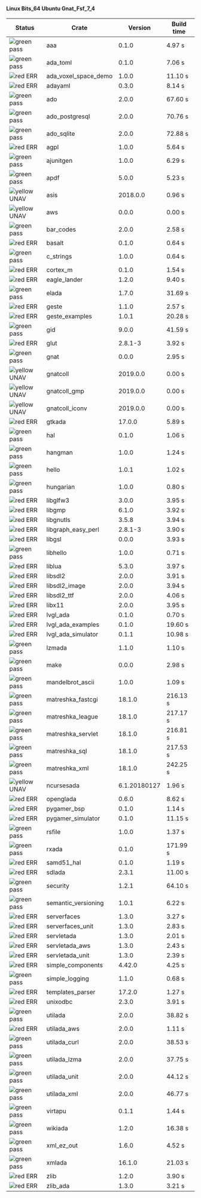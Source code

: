 #### Linux Bits_64 Ubuntu Gnat_Fsf_7_4

| Status | Crate | Version | Build time |
| --- | --- | --- | --- |
|![green](https://placehold.it/8/00aa00/000000?text=+) pass | aaa | 0.1.0 |  4.97 s |
|![green](https://placehold.it/8/00aa00/000000?text=+) pass | ada_toml | 0.1.0 |  7.06 s |
|![red](https://placehold.it/8/ff0000/000000?text=+) ERR  | ada_voxel_space_demo | 1.0.0 |  11.10 s |
|![red](https://placehold.it/8/ff0000/000000?text=+) ERR  | adayaml | 0.3.0 |  8.14 s |
|![green](https://placehold.it/8/00aa00/000000?text=+) pass | ado | 2.0.0 |  67.60 s |
|![green](https://placehold.it/8/00aa00/000000?text=+) pass | ado_postgresql | 2.0.0 |  70.76 s |
|![green](https://placehold.it/8/00aa00/000000?text=+) pass | ado_sqlite | 2.0.0 |  72.88 s |
|![red](https://placehold.it/8/ff0000/000000?text=+) ERR  | agpl | 1.0.0 |  5.64 s |
|![green](https://placehold.it/8/00aa00/000000?text=+) pass | ajunitgen | 1.0.0 |  6.29 s |
|![green](https://placehold.it/8/00aa00/000000?text=+) pass | apdf | 5.0.0 |  5.23 s |
|![yellow](https://placehold.it/8/ffbb00/000000?text=+) UNAV | asis | 2018.0.0 |  0.96 s |
|![yellow](https://placehold.it/8/ffbb00/000000?text=+) UNAV | aws | 0.0.0 |  0.00 s |
|![green](https://placehold.it/8/00aa00/000000?text=+) pass | bar_codes | 2.0.0 |  2.58 s |
|![red](https://placehold.it/8/ff0000/000000?text=+) ERR  | basalt | 0.1.0 |  0.64 s |
|![green](https://placehold.it/8/00aa00/000000?text=+) pass | c_strings | 1.0.0 |  0.64 s |
|![red](https://placehold.it/8/ff0000/000000?text=+) ERR  | cortex_m | 0.1.0 |  1.54 s |
|![red](https://placehold.it/8/ff0000/000000?text=+) ERR  | eagle_lander | 1.2.0 |  9.40 s |
|![green](https://placehold.it/8/00aa00/000000?text=+) pass | elada | 1.7.0 |  31.69 s |
|![red](https://placehold.it/8/ff0000/000000?text=+) ERR  | geste | 1.1.0 |  2.57 s |
|![red](https://placehold.it/8/ff0000/000000?text=+) ERR  | geste_examples | 1.0.1 |  20.28 s |
|![green](https://placehold.it/8/00aa00/000000?text=+) pass | gid | 9.0.0 |  41.59 s |
|![red](https://placehold.it/8/ff0000/000000?text=+) ERR  | glut | 2.8.1-3 |  3.92 s |
|![green](https://placehold.it/8/00aa00/000000?text=+) pass | gnat | 0.0.0 |  2.95 s |
|![yellow](https://placehold.it/8/ffbb00/000000?text=+) UNAV | gnatcoll | 2019.0.0 |  0.00 s |
|![yellow](https://placehold.it/8/ffbb00/000000?text=+) UNAV | gnatcoll_gmp | 2019.0.0 |  0.00 s |
|![yellow](https://placehold.it/8/ffbb00/000000?text=+) UNAV | gnatcoll_iconv | 2019.0.0 |  0.00 s |
|![red](https://placehold.it/8/ff0000/000000?text=+) ERR  | gtkada | 17.0.0 |  5.89 s |
|![green](https://placehold.it/8/00aa00/000000?text=+) pass | hal | 0.1.0 |  1.06 s |
|![green](https://placehold.it/8/00aa00/000000?text=+) pass | hangman | 1.0.0 |  1.24 s |
|![green](https://placehold.it/8/00aa00/000000?text=+) pass | hello | 1.0.1 |  1.02 s |
|![green](https://placehold.it/8/00aa00/000000?text=+) pass | hungarian | 1.0.0 |  0.80 s |
|![red](https://placehold.it/8/ff0000/000000?text=+) ERR  | libglfw3 | 3.0.0 |  3.95 s |
|![red](https://placehold.it/8/ff0000/000000?text=+) ERR  | libgmp | 6.1.0 |  3.92 s |
|![red](https://placehold.it/8/ff0000/000000?text=+) ERR  | libgnutls | 3.5.8 |  3.94 s |
|![red](https://placehold.it/8/ff0000/000000?text=+) ERR  | libgraph_easy_perl | 2.8.1-3 |  3.90 s |
|![red](https://placehold.it/8/ff0000/000000?text=+) ERR  | libgsl | 0.0.0 |  3.93 s |
|![green](https://placehold.it/8/00aa00/000000?text=+) pass | libhello | 1.0.0 |  0.71 s |
|![red](https://placehold.it/8/ff0000/000000?text=+) ERR  | liblua | 5.3.0 |  3.97 s |
|![red](https://placehold.it/8/ff0000/000000?text=+) ERR  | libsdl2 | 2.0.0 |  3.91 s |
|![red](https://placehold.it/8/ff0000/000000?text=+) ERR  | libsdl2_image | 2.0.0 |  3.94 s |
|![red](https://placehold.it/8/ff0000/000000?text=+) ERR  | libsdl2_ttf | 2.0.0 |  4.06 s |
|![red](https://placehold.it/8/ff0000/000000?text=+) ERR  | libx11 | 2.0.0 |  3.95 s |
|![red](https://placehold.it/8/ff0000/000000?text=+) ERR  | lvgl_ada | 0.1.0 |  0.70 s |
|![red](https://placehold.it/8/ff0000/000000?text=+) ERR  | lvgl_ada_examples | 0.1.0 |  19.60 s |
|![red](https://placehold.it/8/ff0000/000000?text=+) ERR  | lvgl_ada_simulator | 0.1.1 |  10.98 s |
|![green](https://placehold.it/8/00aa00/000000?text=+) pass | lzmada | 1.1.0 |  1.10 s |
|![green](https://placehold.it/8/00aa00/000000?text=+) pass | make | 0.0.0 |  2.98 s |
|![green](https://placehold.it/8/00aa00/000000?text=+) pass | mandelbrot_ascii | 1.0.0 |  1.09 s |
|![green](https://placehold.it/8/00aa00/000000?text=+) pass | matreshka_fastcgi | 18.1.0 |  216.13 s |
|![green](https://placehold.it/8/00aa00/000000?text=+) pass | matreshka_league | 18.1.0 |  217.17 s |
|![green](https://placehold.it/8/00aa00/000000?text=+) pass | matreshka_servlet | 18.1.0 |  216.81 s |
|![green](https://placehold.it/8/00aa00/000000?text=+) pass | matreshka_sql | 18.1.0 |  217.53 s |
|![green](https://placehold.it/8/00aa00/000000?text=+) pass | matreshka_xml | 18.1.0 |  242.25 s |
|![yellow](https://placehold.it/8/ffbb00/000000?text=+) UNAV | ncursesada | 6.1.20180127 |  1.96 s |
|![red](https://placehold.it/8/ff0000/000000?text=+) ERR  | openglada | 0.6.0 |  8.62 s |
|![red](https://placehold.it/8/ff0000/000000?text=+) ERR  | pygamer_bsp | 0.1.0 |  1.14 s |
|![red](https://placehold.it/8/ff0000/000000?text=+) ERR  | pygamer_simulator | 0.1.0 |  11.15 s |
|![green](https://placehold.it/8/00aa00/000000?text=+) pass | rsfile | 1.0.0 |  1.37 s |
|![green](https://placehold.it/8/00aa00/000000?text=+) pass | rxada | 0.1.0 |  171.99 s |
|![red](https://placehold.it/8/ff0000/000000?text=+) ERR  | samd51_hal | 0.1.0 |  1.19 s |
|![red](https://placehold.it/8/ff0000/000000?text=+) ERR  | sdlada | 2.3.1 |  11.00 s |
|![green](https://placehold.it/8/00aa00/000000?text=+) pass | security | 1.2.1 |  64.10 s |
|![green](https://placehold.it/8/00aa00/000000?text=+) pass | semantic_versioning | 1.0.1 |  6.22 s |
|![red](https://placehold.it/8/ff0000/000000?text=+) ERR  | serverfaces | 1.3.0 |  3.27 s |
|![red](https://placehold.it/8/ff0000/000000?text=+) ERR  | serverfaces_unit | 1.3.0 |  2.83 s |
|![red](https://placehold.it/8/ff0000/000000?text=+) ERR  | servletada | 1.3.0 |  2.01 s |
|![red](https://placehold.it/8/ff0000/000000?text=+) ERR  | servletada_aws | 1.3.0 |  2.43 s |
|![red](https://placehold.it/8/ff0000/000000?text=+) ERR  | servletada_unit | 1.3.0 |  2.39 s |
|![red](https://placehold.it/8/ff0000/000000?text=+) ERR  | simple_components | 4.42.0 |  4.25 s |
|![green](https://placehold.it/8/00aa00/000000?text=+) pass | simple_logging | 1.1.0 |  0.68 s |
|![red](https://placehold.it/8/ff0000/000000?text=+) ERR  | templates_parser | 17.2.0 |  1.27 s |
|![red](https://placehold.it/8/ff0000/000000?text=+) ERR  | unixodbc | 2.3.0 |  3.91 s |
|![green](https://placehold.it/8/00aa00/000000?text=+) pass | utilada | 2.0.0 |  38.82 s |
|![red](https://placehold.it/8/ff0000/000000?text=+) ERR  | utilada_aws | 2.0.0 |  1.11 s |
|![green](https://placehold.it/8/00aa00/000000?text=+) pass | utilada_curl | 2.0.0 |  38.53 s |
|![green](https://placehold.it/8/00aa00/000000?text=+) pass | utilada_lzma | 2.0.0 |  37.75 s |
|![green](https://placehold.it/8/00aa00/000000?text=+) pass | utilada_unit | 2.0.0 |  44.12 s |
|![green](https://placehold.it/8/00aa00/000000?text=+) pass | utilada_xml | 2.0.0 |  46.77 s |
|![green](https://placehold.it/8/00aa00/000000?text=+) pass | virtapu | 0.1.1 |  1.44 s |
|![green](https://placehold.it/8/00aa00/000000?text=+) pass | wikiada | 1.2.0 |  16.38 s |
|![green](https://placehold.it/8/00aa00/000000?text=+) pass | xml_ez_out | 1.6.0 |  4.52 s |
|![green](https://placehold.it/8/00aa00/000000?text=+) pass | xmlada | 16.1.0 |  21.03 s |
|![red](https://placehold.it/8/ff0000/000000?text=+) ERR  | zlib | 1.2.0 |  3.90 s |
|![red](https://placehold.it/8/ff0000/000000?text=+) ERR  | zlib_ada | 1.3.0 |  3.21 s |
